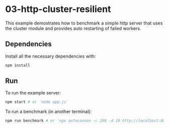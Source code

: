 # 03-http-cluster-resilient

This example demostrates how to benchmark a simple http server that uses the cluster module and provides auto restarting of failed workers.

## Dependencies

Install all the necessary dependencies with:

```bash
npm install
```


## Run

To run the example server:

```bash
npm start # or `node app.js`
```

To run a benchmark (in another terminal):

```bash
npm run benchmark # or `npx autocannon -c 200 -d 10 http://localhost:8080`
```

